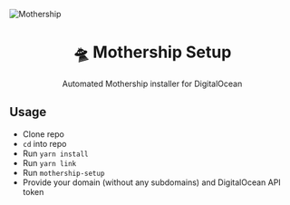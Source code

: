 ![Mothership](https://imgur.com/6InUcxa.png)

<h1 align="center">🛸 Mothership Setup</h1>

<p align="center">Automated Mothership installer for DigitalOcean</p>

## Usage

* Clone repo
* `cd` into repo
* Run `yarn install`
* Run `yarn link`
* Run `mothership-setup`
* Provide your domain (without any subdomains) and DigitalOcean API token

